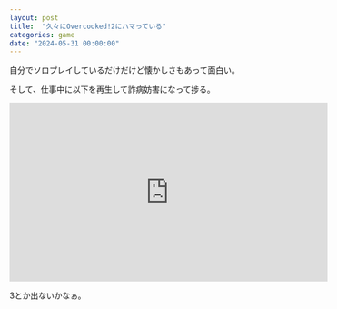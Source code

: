 ```yaml
---
layout: post
title:  "久々にOvercooked!2にハマっている"
categories: game
date: "2024-05-31 00:00:00"
---
```


自分でソロプレイしているだけだけど懐かしさもあって面白い。

そして、仕事中に以下を再生して詐病妨害になって捗る。

<iframe width="560" height="315" src="https://www.youtube.com/embed/videoseries?si=0uKalBiLDmgv5szn&amp;list=PLJ_MIJVPaigqLz-q5g2RFeMY-uxQ2eq_D" title="YouTube video player" frameborder="0" allow="accelerometer; autoplay; clipboard-write; encrypted-media; gyroscope; picture-in-picture; web-share" referrerpolicy="strict-origin-when-cross-origin" allowfullscreen></iframe>

3とか出ないかなぁ。